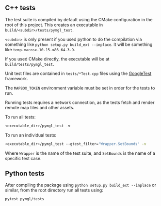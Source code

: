 ## C++ tests

The test suite is compiled by default using the CMake configuration in the root
of this project. This creates an executable in `build/<subdir>/tests/pymgl_test`.

`<subdir>` is only present if you used python to do the compilation via something
like `python setup.py build_ext --inplace`. It will be something like
`temp.macosx-10.15-x86_64-3.9`.

If you used CMake directly, the executable will be at `build/tests/pymgl_test`.

Unit test files are contained in `tests/*Test.cpp` files using the
[GoogleTest](https://google.github.io/googletest/) framework.

The `MAPBOX_TOKEN` environment variable must be set in order for the tests to run.

Running tests requires a network connection, as the tests fetch and render
remote map tiles and other assets.

To run all tests:

```bash
<executable_dir>/pymgl_test -v
```

To run an individual tests:

```bash
<executable_dir>/pymgl_test --gtest_filter="Wrapper.SetBounds" -v
```

Where `Wrapper` is the name of the test suite, and `SetBounds` is the name of a specific test case.

## Python tests

After compiling the package using `python setup.py build_ext --inplace` or similar,
from the root directory run all tests using:

```bash
pytest pymgl/tests
```
